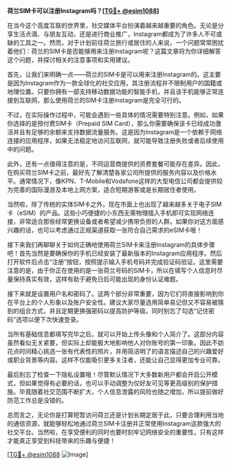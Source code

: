 **荷兰SIM卡可以注册Instagram吗？[[TG💪+ @esim1088](https://t.me/s/esim1088)]**

在当今这个高度互联的世界里，社交媒体平台扮演着越来越重要的角色。无论是分享生活点滴、与朋友互动，还是进行商业推广，Instagram都成为了许多人不可或缺的工具之一。然而，对于计划前往荷兰旅行或居住的人来说，一个问题常常困扰着他们：荷兰的SIM卡是否能够用来注册Instagram呢？这篇文章将为你详细解答这个问题，并探讨相关的注意事项和实用建议。

首先，让我们来明确一点——荷兰的SIM卡是可以用来注册Instagram的。这主要是因为Instagram作为一款全球化的社交应用，其注册流程并不限制用户的国籍或地理位置。只要你拥有一部支持移动数据功能的智能手机，并且该手机能够正常连接到互联网，那么使用荷兰的SIM卡注册Instagram是完全可行的。

不过，在实际操作过程中，可能会遇到一些具体的情况需要特别注意。例如，如果你选择的是预付费SIM卡（Prepaid SIM Card），那么你需要确保该卡已经成功激活并且有足够的余额来支持数据流量服务。这是因为Instagram是一个依赖于网络连接的应用程序，如果无法稳定地访问互联网，就可能导致注册失败或者后续使用中的问题。

此外，还有一点值得注意的是，不同运营商提供的资费套餐可能存在差异。因此，在购买荷兰SIM卡之前，最好先了解清楚各家公司所提供的服务内容以及价格水平。通常情况下，像KPN、T-Mobile和Vodafone这样的大型电信公司都会提供较为完善的国际漫游及本地上网方案，适合短期游客或是长期居住者使用。

当然啦，除了传统的实体SIM卡之外，现在市面上也出现了越来越多关于电子SIM卡（eSIM）的产品。这些小巧便捷的小东西无需物理插入手机即可实现网络连接，非常适合那些经常更换设备或者希望减少携带负担的人群。如果你对这方面感兴趣的话，也可以考虑通过正规渠道获取一张符合自己需求的eSIM卡哦！

接下来我们再聊聊关于如何正确地使用荷兰SIM卡来注册Instagram的具体步骤吧！首先当然是要确保你的手机已经安装了最新版本的Instagram应用程序。然后打开软件后点击“注册”按钮，按照提示输入手机号码并完成验证码验证。这里需要注意的是，由于你正在使用的是一张荷兰号码的SIM卡，所以在填写个人信息时尽量保持真实有效，这样有助于避免日后可能出现的身份认证难题。

接下来就是设置用户名和密码了。这两个部分非常重要，因为它们将直接影响到你在平台上的个人形象以及账户安全性。建议大家尽量选用简单易记但又不容易被猜到的组合方式，并且定期更换强密码以提高防护等级。同时别忘了勾选“记住密码”选项以便下次快速登录。

当所有基础信息都填写完毕之后，就可以开始上传头像和个人简介了。这部分内容虽然看似无关紧要，但实际上却能极大地影响他人对你账号的第一印象。因此不妨花点时间精心挑选一张有代表性的照片，并用简洁明了的语言描述自己的兴趣爱好或职业背景等内容。这样不仅能吸引更多关注者，还能让自己显得更加专业可靠。

最后别忘了检查一下隐私设置哦！尽管默认情况下大多数新用户都会开启公开模式，但如果觉得有必要的话，也可以手动调整为仅好友可见等更高级别的保护措施。毕竟随着社交范围不断扩大，个人信息泄露的风险也随之增加，所以提前做好防范工作总是没错的。

总而言之，无论你是打算短暂访问荷兰还是计划长期定居于此，只要合理利用当地的通信资源，就能够轻松地通过荷兰SIM卡注册并正常使用Instagram这款强大的社交平台。当然啦，在享受便利的同时也要时刻牢记网络安全的重要性，只有这样才能真正享受到科技带来的乐趣与便捷！

[[TG💪+ @esim1088](https://t.me/s/esim1088) ![Image](https://i.postimg.cc/4NQfJmqS/Snipaste-2025-05-13-00-14-12.png)]